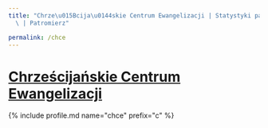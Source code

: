 ```yaml
---
title: "Chrze\u015Bcija\u0144skie Centrum Ewangelizacji | Statystyki patronite.pl\
  \ | Patromierz"

permalink: /chce
---
```


# [Chrześcijańskie Centrum Ewangelizacji](https://patronite.pl/chce)

{% include profile.md name="chce" prefix="c" %}
